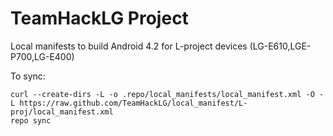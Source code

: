TeamHackLG Project
========================
Local manifests to build Android 4.2 for L-project devices (LG-E610,LGE-P700,LG-E400)

To sync:

    curl --create-dirs -L -o .repo/local_manifests/local_manifest.xml -O -L https://raw.github.com/TeamHackLG/local_manifest/L-proj/local_manifest.xml
    repo sync

